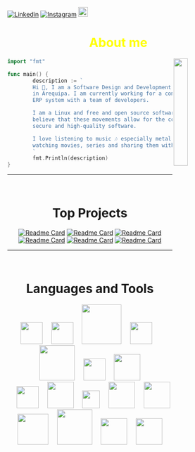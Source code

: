 [![Linkedin](https://img.shields.io/badge/-LinkedIn-blue?style=flat&logo=Linkedin&logoColor=white)](https://www.linkedin.com/in/jesus-g-machaca-136119276/)
[![Instagram](https://img.shields.io/badge/-Instagram-c13584?style=flat&labelColor=c13584&logo=instagram&logoColor=white)](https://www.instagram.com/gonza_machaca)
[<img src="https://img.shields.io/github/followers/loadept?label=follow&style=social" height="22" title="Follow me" />](https://github.com/loadept) 

<h1 align="center" style="color: yellow"><pan>About me </span></h1>

<img align="right" src="https://media.tenor.com/500rWqut3sMAAAAj/party-gopher.gif" width="25%">

```go
import "fmt"

func main() {
        description := `
        Hi 👋, I am a Software Design and Development student at Tecsup
        in Arequipa. I am currently working for a company developing an
        ERP system with a team of developers.

        I am a Linux and free and open source software enthusiast; I firmly
        believe that these movements allow for the construction of more
        secure and high-quality software.

        I love listening to music 🎶 especially metal 🤟, I also love
        watching movies, series and sharing them with my family.
        `
        fmt.Println(description)
}
```

---

</br>
<h1 align="center">Top ​​Projects</h1>
<div align="center">
  
[![Readme Card](https://github-readme-stats.vercel.app/api/pin/?username=loadept&repo=takanakuq-kuna&theme=tokyonight)](https://github.com/loadept/takanakuq-kuna)
[![Readme Card](https://github-readme-stats.vercel.app/api/pin/?username=loadept&repo=takanakuq-kuna-mobile&theme=tokyonight)](https://github.com/loadept/takanakuq-kuna-mobile)
[![Readme Card](https://github-readme-stats.vercel.app/api/pin/?username=loadept&repo=qtheme&theme=tokyonight)](https://github.com/loadept/qtheme)
[![Readme Card](https://github-readme-stats.vercel.app/api/pin/?username=loadept&repo=wireconf&theme=tokyonight)](https://github.com/loadept/wireconf)
[![Readme Card](https://github-readme-stats.vercel.app/api/pin/?username=loadept&repo=tiksup&theme=tokyonight)](https://github.com/loadept/tiksup)
[![Readme Card](https://github-readme-stats.vercel.app/api/pin/?username=loadept&repo=fileserver&theme=tokyonight)](https://github.com/loadept/fileserver)

</div>

---

</br>
<h1 align="center">Languages ​​and Tools</h1>
<div align="center">
    <!-- first row -->
    <div aling="center">
        <img src="https://github.com/loadept/loadept/assets/118281223/e750ca60-d219-40ae-9223-a03ce42259f7" width="50px">
        <span src="..." width="60px">&nbsp;&nbsp;&nbsp;</span src="..." width="60px">
        <img src="https://github.com/loadept/loadept/assets/118281223/3564c78f-8d49-49bc-bce0-ce54b071cf55" width="50px">
        <span src="..." width="60px">&nbsp;&nbsp;&nbsp;</span src="..." width="60px">
        <img src="https://github.com/user-attachments/assets/07167fc4-cb8f-4edc-9ad4-804df3ecbb04" width="90px">
        <span src="..." width="60px">&nbsp;&nbsp;&nbsp;</span src="..." width="60px">
        <img src="https://github.com/user-attachments/assets/f3b4be9d-f760-46f7-b0cc-ee539aa44594" width="50px">
        <span src="..." width="60px">&nbsp;&nbsp;&nbsp;</span src="..." width="60px">
        <img src="https://d1zviajkun9gxg.cloudfront.net/user/prod/2020/01/05/fastpages-892f9602-fc52-42e6-9e81-2ea8f1477f89.png" width="80px">
        <span src="..." width="60px">&nbsp;&nbsp;&nbsp;</span src="..." width="60px">
        <img src="https://github.com/user-attachments/assets/c0ec0c49-94cb-43d7-aec1-a920c73121ce" width="50px">
        <span src="..." width="60px">&nbsp;&nbsp;&nbsp;</span src="..." width="60px">
        <img src="https://github.com/user-attachments/assets/90be0ebc-1a17-4c38-ac52-07ce19b9b124" width="60px">
    </div>
    <!-- second row -->
    <div>
        <span src="..." width="60px">&nbsp;&nbsp;&nbsp;</span src="..." width="60px">
        <img src="https://github.com/loadept/loadept/assets/118281223/5da42dba-02da-4e14-a498-56899d8ac130" width="50px">
        <span src="..." width="60px">&nbsp;&nbsp;&nbsp;</span src="..." width="60px">
        <img src="https://github.com/user-attachments/assets/2f99c7a1-b57f-4fde-b4a7-63b45ddfce90" width="60px">
        <span src="..." width="60px">&nbsp;&nbsp;&nbsp;</span src="..." width="60px">
        <img src="https://github.com/user-attachments/assets/b0acfc35-1553-4d82-8436-940e1c4453d7" width="40px">
        <span src="..." width="60px">&nbsp;&nbsp;&nbsp;</span src="..." width="60px">
        <img src="https://github.com/user-attachments/assets/0a104ea0-04af-4fc6-9b6b-e5c33804613c" width="60px">
        <span src="..." width="60px">&nbsp;&nbsp;&nbsp;</span src="..." width="60px">      
        <img src="https://github.com/user-attachments/assets/29142760-8e4d-45c9-9509-36784a5e8026" width="60px">
    </div>
    <!-- first row -->
    <div>
        <img src="https://github.com/loadept/loadept/assets/118281223/d74a536d-5b51-4bc8-80ab-058451a46e89" width="70px">
        <span src="..." width="60px">&nbsp;&nbsp;&nbsp;</span src="..." width="60px">
        <img src="https://github.com/user-attachments/assets/fc46a101-a370-4359-917d-2715cea0c923" width="80px">
        <span src="..." width="60px">&nbsp;&nbsp;&nbsp;</span src="..." width="60px">
        <img src="https://github.com/user-attachments/assets/11336412-cf68-41db-bbc3-09b8ec8b77fb" width="60px">
        <span src="..." width="60px">&nbsp;&nbsp;&nbsp;</span src="..." width="60px">
        <img src="https://github.com/user-attachments/assets/98cdbb15-4e6d-4d38-850d-c5495848d81f" width="60px">
    </div>
</div>

</br>
</br>

<!--
<div align="center">

[![Top Langs](https://github-readme-stats.vercel.app/api/top-langs/?username=jsusmachaca&theme=tokyonight)](https://github.com/anuraghazra/github-readme-stats)

</div>
-->
